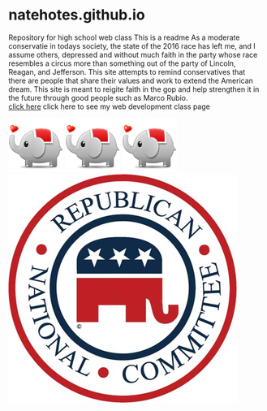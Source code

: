 # natehotes.github.io
 Repository for high school web class
 This is a readme
As a moderate conservatie in todays society, the state of the 2016 race has left me, and I assume others, depressed and without much faith in the party whose race resembles a circus more than something out of the party of Lincoln, Reagan, and Jefferson. This site attempts to remind conservatives that there are people that share their values and work to extend the American dream. This site is meant to reigite faith in the gop and help strengthen it in the future through good people such as Marco Rubio.  
[click here](http://natehotes.github.io/WPD) click here to see my  web development class page

<img src="2f1d5d462fb7623e6972d329aa400efa.png">
<img src="2f1d5d462fb7623e6972d329aa400efa.png">
<img src="2f1d5d462fb7623e6972d329aa400efa.png">
<img src="122266-004-4FE286BB.jpg">
